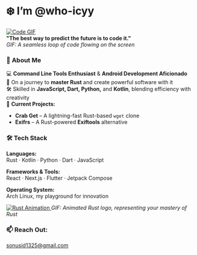 # ❄️ **I’m @who-icyy**  

[![Code GIF](https://media.giphy.com/media/26tPovYc5fZViFsoTj/giphy.gif)](https://media.giphy.com/media/11kEuHSQAXXiGQ/giphy.gif?cid=790b76115t9aden9eokkli7612ouci904xk9l8wzcy1g0t32&ep=v1_gifs_search&rid=giphy.gif&ct=g)  
**"The best way to predict the future is to code it."**  
*GIF: A seamless loop of code flowing on the screen*

### 🚀 **About Me**  
💻 **Command Line Tools Enthusiast** & **Android Development Aficionado**  
🦀 On a journey to **master Rust** and create powerful software with it  
🛠️ Skilled in **JavaScript, Dart, Python,** and **Kotlin**, blending efficiency with creativity  
🔐 **Current Projects:**  
- **Crab Get** – A lightning-fast Rust-based `wget` clone  
- **Exifrs** – A Rust-powered **Exiftools** alternative  

### 🛠️ **Tech Stack**  
**Languages:**  
Rust · Kotlin · Python · Dart · JavaScript  

**Frameworks & Tools:**  
React · Next.js · Flutter · Jetpack Compose  

**Operating System:**  
Arch Linux, my playground for innovation  

[![Rust Animation](https://media.giphy.com/media/26tPovYc5fZViFsoTj/giphy.gif) ](https://media.giphy.com/media/S3thLnRWEpRwq6iDIO/giphy.gif?cid=790b76119lp724nvnqg7uuaf4qqtk31gbxn91i4aqzgarqyc&ep=v1_gifs_search&rid=giphy.gif&ct=g) 
*GIF: Animated Rust logo, representing your mastery of Rust*

### 📫 **Reach Out:**  
[sonusid1325@gmail.com](mailto:sonusid1325@gmail.com)
